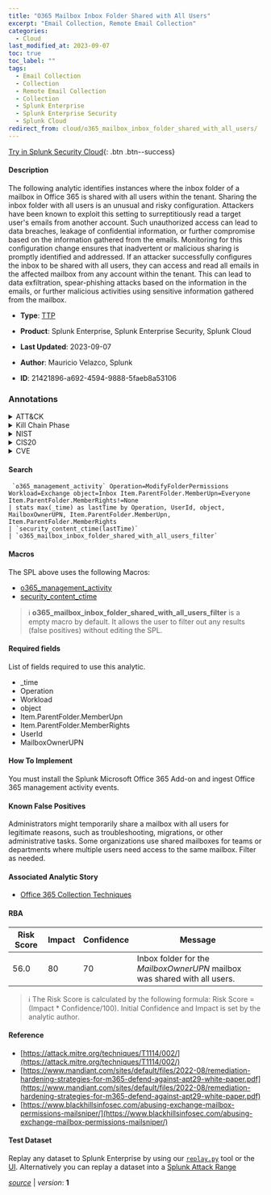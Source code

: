 ```yaml
---
title: "O365 Mailbox Inbox Folder Shared with All Users"
excerpt: "Email Collection, Remote Email Collection"
categories:
  - Cloud
last_modified_at: 2023-09-07
toc: true
toc_label: ""
tags:
  - Email Collection
  - Collection
  - Remote Email Collection
  - Collection
  - Splunk Enterprise
  - Splunk Enterprise Security
  - Splunk Cloud
redirect_from: cloud/o365_mailbox_inbox_folder_shared_with_all_users/
---
```




[Try in Splunk Security Cloud](https://www.splunk.com/en_us/cyber-security.html){: .btn .btn--success}

#### Description

The following analytic identifies instances where the inbox folder of a mailbox in Office 365 is shared with all users within the tenant. Sharing the inbox folder with all users is an unusual and risky configuration. Attackers have been known to exploit this setting to surreptitiously read a target user&#39;s emails from another account. Such unauthorized access can lead to data breaches, leakage of confidential information, or further compromise based on the information gathered from the emails. Monitoring for this configuration change ensures that inadvertent or malicious sharing is promptly identified and addressed. If an attacker successfully configures the inbox to be shared with all users, they can access and read all emails in the affected mailbox from any account within the tenant. This can lead to data exfiltration, spear-phishing attacks based on the information in the emails, or further malicious activities using sensitive information gathered from the mailbox.

- **Type**: [TTP](https://github.com/splunk/security_content/wiki/Detection-Analytic-Types)
- **Product**: Splunk Enterprise, Splunk Enterprise Security, Splunk Cloud

- **Last Updated**: 2023-09-07
- **Author**: Mauricio Velazco, Splunk
- **ID**: 21421896-a692-4594-9888-5faeb8a53106

### Annotations
<details>
  <summary>ATT&CK</summary>

<div markdown="1">

#### [ATT&CK](https://attack.mitre.org/)

| ID          | Technique   | Tactic         |
| ----------- | ----------- |--------------- |
| [T1114](https://attack.mitre.org/techniques/T1114/) | Email Collection | Collection |

| [T1114.002](https://attack.mitre.org/techniques/T1114/002/) | Remote Email Collection | Collection |

</div>
</details>


<details>
  <summary>Kill Chain Phase</summary>

<div markdown="1">

* Exploitation


</div>
</details>


<details>
  <summary>NIST</summary>

<div markdown="1">

* DE.CM



</div>
</details>

<details>
  <summary>CIS20</summary>

<div markdown="1">

* CIS 10



</div>
</details>

<details>
  <summary>CVE</summary>

<div markdown="1">


</div>
</details>


#### Search

```
 `o365_management_activity` Operation=ModifyFolderPermissions Workload=Exchange object=Inbox Item.ParentFolder.MemberUpn=Everyone Item.ParentFolder.MemberRights!=None 
| stats max(_time) as lastTime by Operation, UserId, object, MailboxOwnerUPN, Item.ParentFolder.MemberUpn, Item.ParentFolder.MemberRights 
| `security_content_ctime(lastTime)` 
| `o365_mailbox_inbox_folder_shared_with_all_users_filter`
```

#### Macros
The SPL above uses the following Macros:
* [o365_management_activity](https://github.com/splunk/security_content/blob/develop/macros/o365_management_activity.yml)
* [security_content_ctime](https://github.com/splunk/security_content/blob/develop/macros/security_content_ctime.yml)

> :information_source:
> **o365_mailbox_inbox_folder_shared_with_all_users_filter** is a empty macro by default. It allows the user to filter out any results (false positives) without editing the SPL.



#### Required fields
List of fields required to use this analytic.
* _time
* Operation
* Workload
* object
* Item.ParentFolder.MemberUpn
* Item.ParentFolder.MemberRights
* UserId
* MailboxOwnerUPN



#### How To Implement
You must install the Splunk Microsoft Office 365 Add-on and ingest Office 365 management activity events.
#### Known False Positives
Administrators might temporarily share a mailbox with all users for legitimate reasons, such as troubleshooting, migrations, or other administrative tasks. Some organizations use shared mailboxes for teams or departments where multiple users need access to the same mailbox. Filter as needed.

#### Associated Analytic Story
* [Office 365 Collection Techniques](/stories/office_365_collection_techniques)




#### RBA

| Risk Score  | Impact      | Confidence   | Message      |
| ----------- | ----------- |--------------|--------------|
| 56.0 | 80 | 70 | Inbox folder for the $MailboxOwnerUPN$ mailbox was shared with all users. |


> :information_source:
> The Risk Score is calculated by the following formula: Risk Score = (Impact * Confidence/100). Initial Confidence and Impact is set by the analytic author.


#### Reference

* [https://attack.mitre.org/techniques/T1114/002/](https://attack.mitre.org/techniques/T1114/002/)
* [https://www.mandiant.com/sites/default/files/2022-08/remediation-hardening-strategies-for-m365-defend-against-apt29-white-paper.pdf](https://www.mandiant.com/sites/default/files/2022-08/remediation-hardening-strategies-for-m365-defend-against-apt29-white-paper.pdf)
* [https://www.blackhillsinfosec.com/abusing-exchange-mailbox-permissions-mailsniper/](https://www.blackhillsinfosec.com/abusing-exchange-mailbox-permissions-mailsniper/)



#### Test Dataset
Replay any dataset to Splunk Enterprise by using our [`replay.py`](https://github.com/splunk/attack_data#using-replaypy) tool or the [UI](https://github.com/splunk/attack_data#using-ui).
Alternatively you can replay a dataset into a [Splunk Attack Range](https://github.com/splunk/attack_range#replay-dumps-into-attack-range-splunk-server)




[*source*](https://github.com/splunk/security_content/tree/develop/detections/cloud/o365_mailbox_inbox_folder_shared_with_all_users.yml) \| *version*: **1**